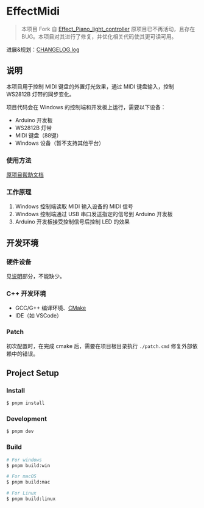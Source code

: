 # EffectMidi

> 本项目 Fork 自 [Effect_Piano_light_controller](https://github.com/esun-z/Effect_Piano_light_controller)
> 原项目已不再活动，且存在 BUG。本项目对其进行了修复，并优化相关代码使其更可读可用。

进展&规划：[CHANGELOG.log](CHANGELOG.md)

## 说明

本项目用于控制 MIDI 键盘的外置灯光效果，通过 MIDI 键盘输入，控制 WS2812B 灯带的同步变化。

项目代码会在 Windows 的控制端和开发板上运行，需要以下设备：

- Arduino 开发板
- WS2812B 灯带
- MIDI 键盘（88键）
- Windows 设备（暂不支持其他平台）

### 使用方法

[原项目帮助文档](https://www.bilibili.com/read/cv6327363)
  
### 工作原理

1. Windows 控制端读取 MIDI 输入设备的 MIDI 信号
2. Windows 控制端通过 USB 串口发送指定的信号到 Arduino 开发板
3. Arduino 开发板接受控制信号后控制 LED 的效果

## 开发环境

### 硬件设备

见[说明](#说明)部分，不能缺少。

### C++ 开发环境

- GCC/G++ 编译环境、[CMake](https://cmake.org/download/)
- IDE（如 VSCode）

### Patch

初次配置时，在完成 cmake 后，需要在项目根目录执行 `./patch.cmd` 修复外部依赖中的错误。

## Project Setup

### Install

```bash
$ pnpm install
```

### Development

```bash
$ pnpm dev
```

### Build

```bash
# For windows
$ pnpm build:win

# For macOS
$ pnpm build:mac

# For Linux
$ pnpm build:linux
```